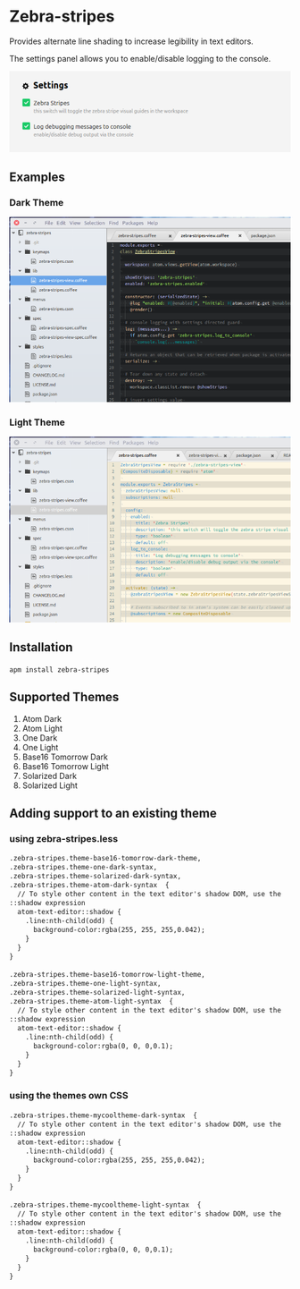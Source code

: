 # Zebra-stripes

Provides alternate line shading to increase legibility in text editors.

The settings panel allows you to enable/disable logging to the console.

![Settings](https://github.com/prodigic/zebra-stripes/blob/master/zebra-stripes-settings.png)

## Examples

### Dark Theme
![Preview dark theme](https://github.com/prodigic/zebra-stripes/blob/master/zebra-stripes-dark-theme.png)

### Light Theme
![Preview light theme](https://github.com/prodigic/zebra-stripes/blob/master/zebra-stripes-light-theme.png)

## Installation

`apm install zebra-stripes`

## Supported Themes

1. Atom Dark
2. Atom Light
3. One Dark
4. One Light
5. Base16 Tomorrow Dark
6. Base16 Tomorrow Light
7. Solarized Dark
8. Solarized Light


## Adding support to an existing theme

### using zebra-stripes.less

    .zebra-stripes.theme-base16-tomorrow-dark-theme,
    .zebra-stripes.theme-one-dark-syntax,
    .zebra-stripes.theme-solarized-dark-syntax,
    .zebra-stripes.theme-atom-dark-syntax  {
      // To style other content in the text editor's shadow DOM, use the ::shadow expression
      atom-text-editor::shadow {
        .line:nth-child(odd) {
          background-color:rgba(255, 255, 255,0.042);
        }
      }
    }

    .zebra-stripes.theme-base16-tomorrow-light-theme,
    .zebra-stripes.theme-one-light-syntax,
    .zebra-stripes.theme-solarized-light-syntax,
    .zebra-stripes.theme-atom-light-syntax  {
      // To style other content in the text editor's shadow DOM, use the ::shadow expression
      atom-text-editor::shadow {
        .line:nth-child(odd) {
          background-color:rgba(0, 0, 0,0.1);
        }
      }
    }

### using the themes own CSS

    .zebra-stripes.theme-mycooltheme-dark-syntax  {
      // To style other content in the text editor's shadow DOM, use the ::shadow expression
      atom-text-editor::shadow {
        .line:nth-child(odd) {
          background-color:rgba(255, 255, 255,0.042);
        }
      }
    }

    .zebra-stripes.theme-mycooltheme-light-syntax  {
      // To style other content in the text editor's shadow DOM, use the ::shadow expression
      atom-text-editor::shadow {
        .line:nth-child(odd) {
          background-color:rgba(0, 0, 0,0.1);
        }
      }
    }
